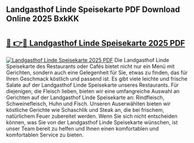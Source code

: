 ## Landgasthof Linde Speisekarte PDF Download Online 2025 BxkKK

# <h2><a href="http://gc9atb.nevu.top/?p=Landgasthof+Linde+Speisekarte">🔗 👉🔴 Landgasthof Linde Speisekarte 2025 PDF</a></h2>

[![Landgasthof Linde Speisekarte 2025 PDF](https://i.imgur.com/dBaPXMq.png)](http://gc9atb.nevu.top/?p=Landgasthof+Linde+Speisekarte)
Die Landgasthof Linde Speisekarte des Restaurants oder Cafés bietet nicht nur ein Menü mit Gerichten, sondern auch eine Gelegenheit für Sie, etwas zu finden, das für Ihren Geschmack köstlich und passend ist. Es gibt viele leichte und frische Salate auf der Landgasthof Linde Speisekarte unseres Restaurants. Für diejenigen, die Fleisch lieben, bieten wir eine umfangreiche Auswahl an Gerichten auf der Landgasthof Linde Speisekarte an: Rindfleisch, Schweinefleisch, Huhn und Fisch. Unseren Auserwählten bieten wir köstliche Gerichte wie Schaschlik und Steak an, die bei frischem, natürlichem Feuer zubereitet werden. Wenn Sie sich nicht entscheiden können, was Sie von der Landgasthof Linde Speisekarte wünschen, ist unser Team bereit zu helfen und Ihnen einen komfortablen und komfortablen Service zu bieten.
